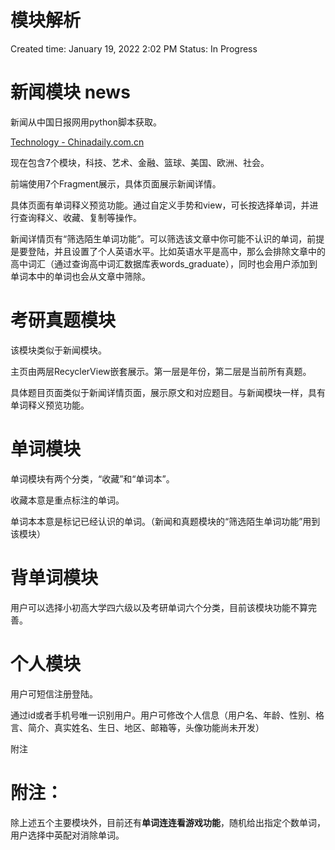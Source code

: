 # 模块解析

Created time: January 19, 2022 2:02 PM
Status: In Progress

# 新闻模块 news

新闻从中国日报网用python脚本获取。

[Technology - Chinadaily.com.cn](http://www.chinadaily.com.cn/business/tech)

现在包含7个模块，科技、艺术、金融、篮球、美国、欧洲、社会。

前端使用7个Fragment展示，具体页面展示新闻详情。

具体页面有单词释义预览功能。通过自定义手势和view，可长按选择单词，并进行查询释义、收藏、复制等操作。

新闻详情页有“筛选陌生单词功能”。可以筛选该文章中你可能不认识的单词，前提是要登陆，并且设置了个人英语水平。比如英语水平是高中，那么会排除文章中的高中词汇（通过查询高中词汇数据库表words_graduate），同时也会用户添加到单词本中的单词也会从文章中筛除。

# 考研真题模块

该模块类似于新闻模块。

主页由两层RecyclerView嵌套展示。第一层是年份，第二层是当前所有真题。

具体题目页面类似于新闻详情页面，展示原文和对应题目。与新闻模块一样，具有单词释义预览功能。

# 单词模块

单词模块有两个分类，“收藏”和“单词本”。

收藏本意是重点标注的单词。

单词本本意是标记已经认识的单词。（新闻和真题模块的“筛选陌生单词功能”用到该模块）

# 背单词模块

用户可以选择小初高大学四六级以及考研单词六个分类，目前该模块功能不算完善。

# 个人模块

用户可短信注册登陆。

通过id或者手机号唯一识别用户。用户可修改个人信息（用户名、年龄、性别、格言、简介、真实姓名、生日、地区、邮箱等，头像功能尚未开发）

附注

# 附注：

除上述五个主要模块外，目前还有**单词连连看游戏功能**，随机给出指定个数单词，用户选择中英配对消除单词。